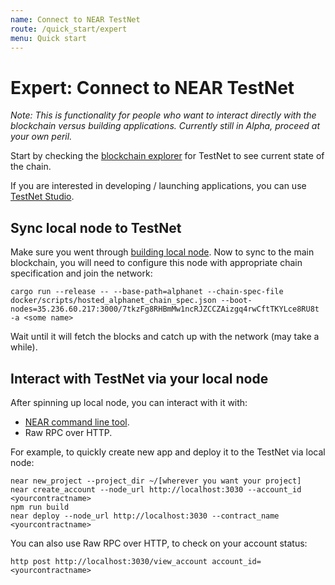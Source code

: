 ```yaml
---
name: Connect to NEAR TestNet
route: /quick_start/expert
menu: Quick start
---
```


# Expert: Connect to NEAR TestNet

_Note: This is functionality for people who want to interact directly with the blockchain versus building applications. Currently still in Alpha, proceed at your own peril._

Start by checking the [blockchain explorer](https://alphanet.nearprotocol.com/explorer) for TestNet to see current state of the chain.

If you are interested in developing / launching applications, you can use [TestNet Studio](https://alphanet.nearprotocol.com).

## Sync local node to TestNet

Make sure you went through [building local node](advanced.md). Now to sync to the main blockchain, you will need to configure this node with appropriate chain specification and join the network:

```text
cargo run --release -- --base-path=alphanet --chain-spec-file docker/scripts/hosted_alphanet_chain_spec.json --boot-nodes=35.236.60.217:3000/7tkzFg8RHBmMw1ncRJZCCZAizgq4rwCftTKYLce8RU8t -a <some name>
```

Wait until it will fetch the blocks and catch up with the network \(may take a while\).

## Interact with TestNet via your local node

After spinning up local node, you can interact with it with:

* [NEAR command line tool](medium.md).
* Raw RPC over HTTP.

For example, to quickly create new app and deploy it to the TestNet via local node:

```text
near new_project --project_dir ~/[wherever you want your project]
near create_account --node_url http://localhost:3030 --account_id <yourcontractname>
npm run build
near deploy --node_url http://localhost:3030 --contract_name <yourcontractname>
```

You can also use Raw RPC over HTTP, to check on your account status:

```text
http post http://localhost:3030/view_account account_id=<yourcontractname>
```


